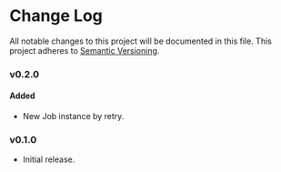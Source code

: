 # Change Log
All notable changes to this project will be documented in this file.
This project adheres to [Semantic Versioning](http://semver.org/).

### v0.2.0

#### Added

* New Job instance by retry.

### v0.1.0

* Initial release.
